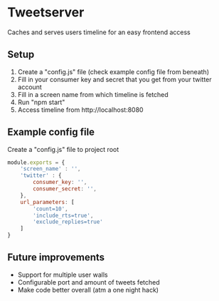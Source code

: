 
# Tweetserver
Caches and serves users timeline for an easy frontend access

## Setup
1. Create a "config.js" file (check example config file from beneath)
2. Fill in your consumer key and secret that you get from your twitter account
3. Fill in a screen name from which timeline is fetched
4. Run "npm start"
5. Access timeline from http://localhost:8080

## Example config file
Create a "config.js" file to project root

```javascript
module.exports = {
    'screen_name' : '',
    'twitter' : {
        consumer_key: '',
        consumer_secret: '',
    },
    url_parameters: [
        'count=10',
        'include_rts=true',
        'exclude_replies=true'
    ]
}
```

## Future improvements 
- Support for multiple user walls
- Configurable port and amount of tweets fetched
- Make code better overall (atm a one night hack)
